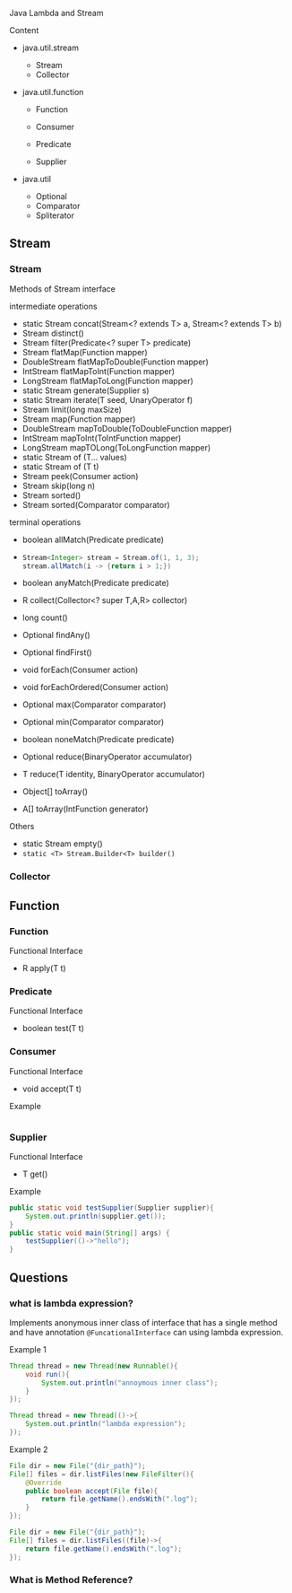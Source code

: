 Java Lambda and Stream

Content

- java.util.stream

  - Stream
  - Collector

- java.util.function

  - Function
  - Consumer
  - Predicate

  - Supplier

- java.util

  - Optional
  - Comparator
  - Spliterator

## Stream

### Stream

Methods of Stream interface

intermediate operations

- static Stream concat(Stream<? extends T> a, Stream<? extends T> b)
- Stream distinct()
- Stream filter(Predicate<? super T> predicate)
- Stream flatMap(Function mapper)
- DoubleStream flatMapToDouble(Function mapper)
- IntStream flatMapToInt(Function mapper)
- LongStream flatMapToLong(Function mapper)
- static Stream generate(Supplier s)
- static Stream iterate(T seed, UnaryOperator f)
- Stream limit(long maxSize)
- Stream map(Function mapper)
- DoubleStream mapToDouble(ToDoubleFunction mapper)
- IntStream mapToInt(ToIntFunction mapper)
- LongStream mapTOLong(ToLongFunction mapper)
- static Stream of (T... values)
- static Stream of (T t)
- Stream peek(Consumer action)
- Stream skip(long n)
- Stream sorted()
- Stream sorted(Comparator comparator)

terminal operations

- boolean allMatch(Predicate predicate)

- ```java
  Stream<Integer> stream = Stream.of(1, 1, 3);
  stream.allMatch(i -> {return i > 1;})
  ```

- boolean anyMatch(Predicate predicate)

- R collect(Collector<? super T,A,R> collector)

- long count()

- Optional findAny()

- Optional findFirst()

- void forEach(Consumer action)

- void forEachOrdered(Consumer action)

- Optional max(Comparator comparator)

- Optional min(Comparator comparator)

- boolean noneMatch(Predicate predicate)

- Optional reduce(BinaryOperator accumulator)

- T reduce(T identity, BinaryOperator accumulator)

- Object[] toArray()

- A[] toArray(IntFunction generator)

Others

- static Stream empty()
- `static <T> Stream.Builder<T> builder()`

### Collector

## Function

### Function

Functional Interface

- R apply(T t)

### Predicate

Functional Interface

- boolean test(T t)

### Consumer

Functional Interface

- void accept(T t)

Example

```java

```

### Supplier

Functional Interface

- T get()

Example

```java
public static void testSupplier(Supplier supplier){
    System.out.println(supplier.get());
}
public static void main(String[] args) {
    testSupplier(()->"hello");
}
```



## Questions

### what is lambda expression?

Implements anonymous inner class of interface that has a single method and have annotation `@FuncationalInterface` can using lambda expression.

Example 1

```java
Thread thread = new Thread(new Runnable(){
    void run(){
        System.out.println("annoymous inner class");
    }
});
```

```java
Thread thread = new Thread(()->{
    System.out.println("lambda expression");
});
```

Example 2

```java
File dir = new File("{dir_path}");
File[] files = dir.listFiles(new FileFilter(){
    @Override
    public boolean accept(File file){
        return file.getName().endsWith(".log");
    }
});
```

```java
File dir = new File("{dir_path}");
File[] files = dir.listFiles((file)->{
    return file.getName().endsWith(".log");
});
```

### What is Method Reference?